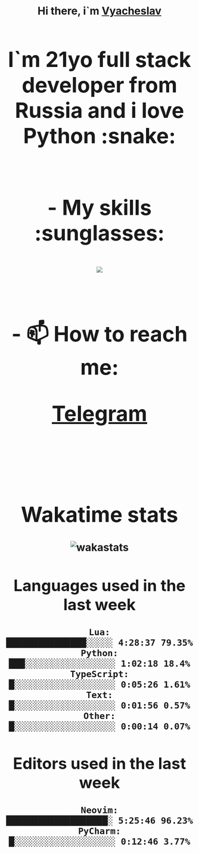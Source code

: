 <h1 align='center'>Hi there, i`m <a href='https://t.me/syavabrazzzers'>Vyacheslav<a/> <h1/>

<p>I`m 21yo full stack developer from Russia and i love Python :snake: <p/>

<br>
- My skills :sunglasses:
<p align="center">
    <img src="https://skillicons.dev/icons?i=git,docker,linux,postgres,mysql,python,django,fastapi,javascript,typescript,react,next,tailwind" />
<p/>

<br>
- 📫 How to reach me: 
<p>
<a href='https://t.me/syavabrazzzers'>Telegram<a/>
<p/>
<br>

<h1 align='center'>Wakatime stats</h1>

<img alt="wakastats" src="https://waka-widget.up.railway.app/language?langs=all&user=TaiLo&randomGradient=true&bgLineColor=696969&maxLangs=5&theme=dark" />
    
<!--START_SECTION:waka-->
## Languages used in the last week
```text
Lua:                  ███████████████░░░░░ 4:28:37 79.35%
Python:               ███░░░░░░░░░░░░░░░░░ 1:02:18 18.4%
TypeScript:           █░░░░░░░░░░░░░░░░░░░ 0:05:26 1.61%
Text:                 █░░░░░░░░░░░░░░░░░░░ 0:01:56 0.57%
Other:                █░░░░░░░░░░░░░░░░░░░ 0:00:14 0.07%
```
## Editors used in the last week
```text
Neovim:               ███████████████████░ 5:25:46 96.23%
PyCharm:              █░░░░░░░░░░░░░░░░░░░ 0:12:46 3.77%
```

<!--END_SECTION:waka-->


